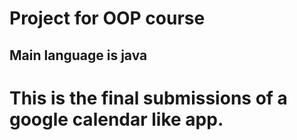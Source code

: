 # Project for OOP course

## Main language is java

# This is the final submissions of a google calendar like app.
